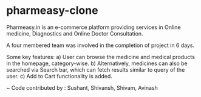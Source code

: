 # pharmeasy-clone
Pharmeasy.in is an e-commerce platform providing services in Online medicine, Diagnostics and Online Doctor Consultation.

A four membered team was involved in the completion of project in 6 days.

Some key features:
a) User can browse the medicine and medical products in the homepage,
category-wise.
b) Alternatively, medicines can also be searched via Search bar, which can fetch results similar to query of the user.
c) Add to Cart functionality is added.


~ Code contributed by : Sushant, Shivansh, Shivam, Avinash
